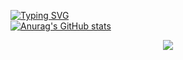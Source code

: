 [![Typing SVG](https://readme-typing-svg.demolab.com?font=Fira+Code&pause=1000&center=true&vCenter=true&random=false&width=435&lines=You+Only+Live+Once)](https://git.io/typing-svg) \
[![Anurag's GitHub stats](https://github-readme-stats.vercel.app/api?username=DanielZhangyc)](https://github.com/anuraghazra/github-readme-stats)
<div align="center">
    <img  src="https://github-readme-stats.vercel.app/api/top-langs/?username=DanielZhangyc&layout=compact" />
</div>
